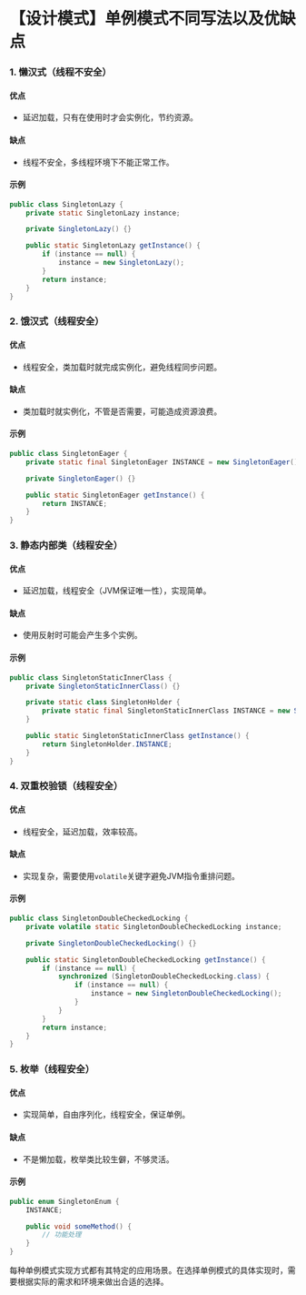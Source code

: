 # 【设计模式】单例模式不同写法以及优缺点

### 1. 懒汉式（线程不安全）

#### 优点

- 延迟加载，只有在使用时才会实例化，节约资源。

#### 缺点

- 线程不安全，多线程环境下不能正常工作。

#### 示例

```java
public class SingletonLazy {
    private static SingletonLazy instance;

    private SingletonLazy() {}

    public static SingletonLazy getInstance() {
        if (instance == null) {
            instance = new SingletonLazy();
        }
        return instance;
    }
}
```

### 2. 饿汉式（线程安全）

#### 优点
- 线程安全，类加载时就完成实例化，避免线程同步问题。

#### 缺点
- 类加载时就实例化，不管是否需要，可能造成资源浪费。

#### 示例
```java
public class SingletonEager {
    private static final SingletonEager INSTANCE = new SingletonEager();

    private SingletonEager() {}

    public static SingletonEager getInstance() {
        return INSTANCE;
    }
}
```

### 3. 静态内部类（线程安全）

#### 优点
- 延迟加载，线程安全（JVM保证唯一性），实现简单。

#### 缺点
- 使用反射时可能会产生多个实例。

#### 示例
```java
public class SingletonStaticInnerClass {
    private SingletonStaticInnerClass() {}

    private static class SingletonHolder {
        private static final SingletonStaticInnerClass INSTANCE = new SingletonStaticInnerClass();
    }

    public static SingletonStaticInnerClass getInstance() {
        return SingletonHolder.INSTANCE;
    }
}
```

### 4. 双重校验锁（线程安全）

#### 优点
- 线程安全，延迟加载，效率较高。

#### 缺点
- 实现复杂，需要使用`volatile`关键字避免JVM指令重排问题。

#### 示例
```java
public class SingletonDoubleCheckedLocking {
    private volatile static SingletonDoubleCheckedLocking instance;

    private SingletonDoubleCheckedLocking() {}

    public static SingletonDoubleCheckedLocking getInstance() {
        if (instance == null) {
            synchronized (SingletonDoubleCheckedLocking.class) {
                if (instance == null) {
                    instance = new SingletonDoubleCheckedLocking();
                }
            }
        }
        return instance;
    }
}
```

### 5. 枚举（线程安全）

#### 优点
- 实现简单，自由序列化，线程安全，保证单例。

#### 缺点
- 不是懒加载，枚举类比较生僻，不够灵活。

#### 示例
```java
public enum SingletonEnum {
    INSTANCE;

    public void someMethod() {
        // 功能处理
    }
}
```

每种单例模式实现方式都有其特定的应用场景。在选择单例模式的具体实现时，需要根据实际的需求和环境来做出合适的选择。